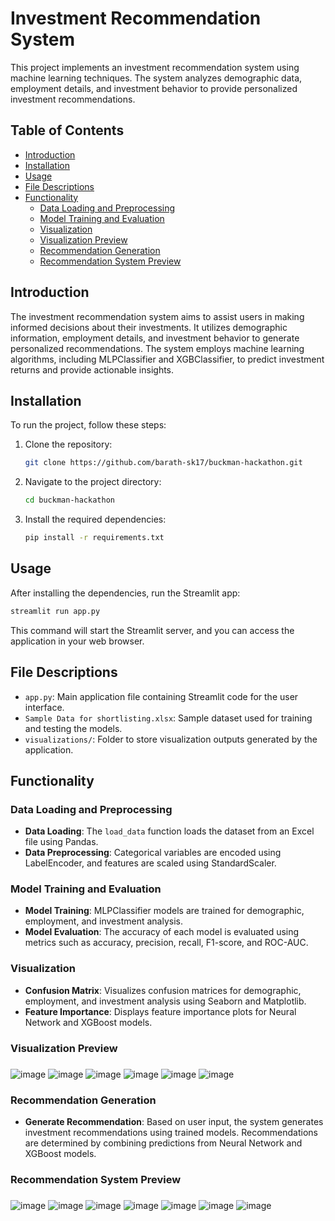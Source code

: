 # Investment Recommendation System

This project implements an investment recommendation system using machine learning techniques. The system analyzes demographic data, employment details, and investment behavior to provide personalized investment recommendations.

## Table of Contents

- [Introduction](#introduction)
- [Installation](#installation)
- [Usage](#usage)
- [File Descriptions](#file-descriptions)
- [Functionality](#functionality)
  - [Data Loading and Preprocessing](#data-loading-and-preprocessing)
  - [Model Training and Evaluation](#model-training-and-evaluation)
  - [Visualization](#visualization)
  - [Visualization Preview](#visualization-preview)
  - [Recommendation Generation](#recommendation-generation)
  - [Recommendation System Preview](#recommendation-system-preview)

## Introduction

The investment recommendation system aims to assist users in making informed decisions about their investments. It utilizes demographic information, employment details, and investment behavior to generate personalized recommendations. The system employs machine learning algorithms, including MLPClassifier and XGBClassifier, to predict investment returns and provide actionable insights.

## Installation

To run the project, follow these steps:

1. Clone the repository:

   ```bash
   git clone https://github.com/barath-sk17/buckman-hackathon.git
   ```

2. Navigate to the project directory:

   ```bash
   cd buckman-hackathon
   ```

3. Install the required dependencies:

   ```bash
   pip install -r requirements.txt
   ```

## Usage

After installing the dependencies, run the Streamlit app:

```bash
streamlit run app.py
```

This command will start the Streamlit server, and you can access the application in your web browser.

## File Descriptions

- `app.py`: Main application file containing Streamlit code for the user interface.
- `Sample Data for shortlisting.xlsx`: Sample dataset used for training and testing the models.
- `visualizations/`: Folder to store visualization outputs generated by the application.

## Functionality

### Data Loading and Preprocessing

- **Data Loading**: The `load_data` function loads the dataset from an Excel file using Pandas.
- **Data Preprocessing**: Categorical variables are encoded using LabelEncoder, and features are scaled using StandardScaler.

### Model Training and Evaluation

- **Model Training**: MLPClassifier models are trained for demographic, employment, and investment analysis.
- **Model Evaluation**: The accuracy of each model is evaluated using metrics such as accuracy, precision, recall, F1-score, and ROC-AUC.

### Visualization

- **Confusion Matrix**: Visualizes confusion matrices for demographic, employment, and investment analysis using Seaborn and Matplotlib.
- **Feature Importance**: Displays feature importance plots for Neural Network and XGBoost models.



### Visualization Preview
###
![image](https://github.com/barath-sk17/buckman-hackathon/assets/127032804/ad1f1c8e-bd4c-450b-80f3-3793a1a1a7c2)
![image](https://github.com/barath-sk17/buckman-hackathon/assets/127032804/d19da423-9ce4-48f1-a7bd-a58860afd40a)
![image](https://github.com/barath-sk17/buckman-hackathon/assets/127032804/ccfa22c2-9f49-47a0-9cdf-1c934ee715a5)
![image](https://github.com/barath-sk17/buckman-hackathon/assets/127032804/c22ba960-4117-4446-822d-35db56dc24e5)
![image](https://github.com/barath-sk17/buckman-hackathon/assets/127032804/3b30929d-a0ce-4eed-a33e-5127116cbfa6)
![image](https://github.com/barath-sk17/buckman-hackathon/assets/127032804/1dbac0d3-1aae-4710-9ba5-951155404f7e)



### Recommendation Generation

- **Generate Recommendation**: Based on user input, the system generates investment recommendations using trained models. Recommendations are determined by combining predictions from Neural Network and XGBoost models.




### Recommendation System Preview
###
![image](https://github.com/barath-sk17/buckman-hackathon/assets/127032804/5b411e03-83f9-4ae2-9aa1-bdafc8dab435)
![image](https://github.com/barath-sk17/buckman-hackathon/assets/127032804/3e4ee1a4-0a11-42a9-931a-ef89f6990f31)
![image](https://github.com/barath-sk17/buckman-hackathon/assets/127032804/63eb6f9f-07c8-4fc2-9254-000d440df51f)
![image](https://github.com/barath-sk17/buckman-hackathon/assets/127032804/417e7c1f-d738-4ac4-a869-b14503486a9c)
![image](https://github.com/barath-sk17/buckman-hackathon/assets/127032804/fd6011bd-31f4-476a-9a64-260387133dba)
![image](https://github.com/barath-sk17/buckman-hackathon/assets/127032804/8ef54715-e701-4e58-8007-736a193a3b0f)
![image](https://github.com/barath-sk17/buckman-hackathon/assets/127032804/6c089862-421c-4f19-a0c9-60608edabb54)

